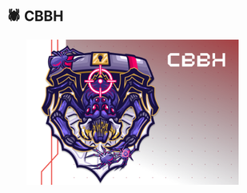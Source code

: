 # 🕷️ CBBH

<figure><img src="../.gitbook/assets/image (1).png" alt=""><figcaption></figcaption></figure>
